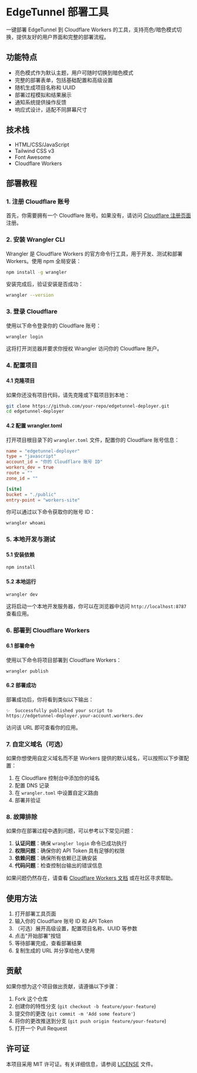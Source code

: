 # EdgeTunnel 部署工具

一键部署 EdgeTunnel 到 Cloudflare Workers 的工具，支持亮色/暗色模式切换，提供友好的用户界面和完整的部署流程。

## 功能特点

- 亮色模式作为默认主题，用户可随时切换到暗色模式
- 完整的部署表单，包括基础配置和高级设置
- 随机生成项目名称和 UUID
- 部署过程模拟和结果展示
- 通知系统提供操作反馈
- 响应式设计，适配不同屏幕尺寸

## 技术栈

- HTML/CSS/JavaScript
- Tailwind CSS v3
- Font Awesome
- Cloudflare Workers

## 部署教程

### 1. 注册 Cloudflare 账号

首先，你需要拥有一个 Cloudflare 账号。如果没有，请访问 [Cloudflare 注册页面](https://dash.cloudflare.com/sign-up) 注册。

### 2. 安装 Wrangler CLI

Wrangler 是 Cloudflare Workers 的官方命令行工具，用于开发、测试和部署 Workers。使用 npm 全局安装：

```bash
npm install -g wrangler
```

安装完成后，验证安装是否成功：

```bash
wrangler --version
```

### 3. 登录 Cloudflare

使用以下命令登录你的 Cloudflare 账号：

```bash
wrangler login
```

这将打开浏览器并要求你授权 Wrangler 访问你的 Cloudflare 账户。

### 4. 配置项目

#### 4.1 克隆项目

如果你还没有项目代码，请先克隆或下载项目到本地：

```bash
git clone https://github.com/your-repo/edgetunnel-deployer.git
cd edgetunnel-deployer
```

#### 4.2 配置 wrangler.toml

打开项目根目录下的 `wrangler.toml` 文件，配置你的 Cloudflare 账号信息：

```toml
name = "edgetunnel-deployer"
type = "javascript"
account_id = "你的 Cloudflare 账号 ID"
workers_dev = true
route = ""
zone_id = ""

[site]
bucket = "./public"
entry-point = "workers-site"
```

你可以通过以下命令获取你的账号 ID：

```bash
wrangler whoami
```

### 5. 本地开发与测试

#### 5.1 安装依赖

```bash
npm install
```

#### 5.2 本地运行

```bash
wrangler dev
```

这将启动一个本地开发服务器，你可以在浏览器中访问 `http://localhost:8787` 查看应用。

### 6. 部署到 Cloudflare Workers

#### 6.1 部署命令

使用以下命令将项目部署到 Cloudflare Workers：

```bash
wrangler publish
```

#### 6.2 部署成功

部署成功后，你将看到类似以下输出：

```
✨  Successfully published your script to
https://edgetunnel-deployer.your-account.workers.dev
```

访问该 URL 即可查看你的应用。

### 7. 自定义域名（可选）

如果你想使用自定义域名而不是 Workers 提供的默认域名，可以按照以下步骤配置：

1. 在 Cloudflare 控制台中添加你的域名
2. 配置 DNS 记录
3. 在 `wrangler.toml` 中设置自定义路由
4. 部署并验证

### 8. 故障排除

如果你在部署过程中遇到问题，可以参考以下常见问题：

1. **认证问题**：确保 `wrangler login` 命令已成功执行
2. **权限问题**：确保你的 API Token 具有足够的权限
3. **依赖问题**：确保所有依赖已正确安装
4. **代码问题**：检查控制台输出的错误信息

如果问题仍然存在，请查看 [Cloudflare Workers 文档](https://developers.cloudflare.com/workers/) 或在社区寻求帮助。

## 使用方法

1. 打开部署工具页面
2. 输入你的 Cloudflare 账号 ID 和 API Token
3. （可选）展开高级设置，配置项目名称、UUID 等参数
4. 点击"开始部署"按钮
5. 等待部署完成，查看部署结果
6. 复制生成的 URL 并分享给他人使用

## 贡献

如果你想为这个项目做出贡献，请遵循以下步骤：

1. Fork 这个仓库
2. 创建你的特性分支 (`git checkout -b feature/your-feature`)
3. 提交你的更改 (`git commit -m 'Add some feature'`)
4. 将你的更改推送到分支 (`git push origin feature/your-feature`)
5. 打开一个 Pull Request

## 许可证

本项目采用 MIT 许可证。有关详细信息，请参阅 [LICENSE](LICENSE) 文件。
